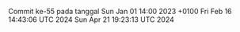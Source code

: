 Commit ke-55 pada tanggal Sun Jan 01 14:00 2023 +0100
Fri Feb 16 14:43:06 UTC 2024
Sun Apr 21 19:23:13 UTC 2024
